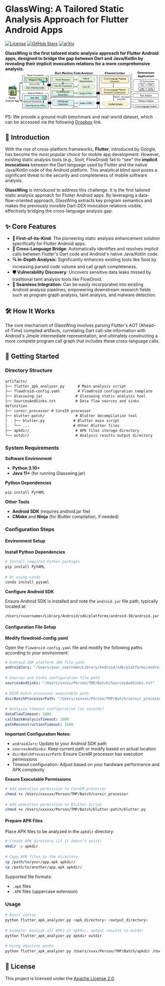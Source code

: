 #  GlassWing: A Tailored Static Analysis Approach for Flutter Android Apps

[![License](https://img.shields.io/badge/License-Apache_2.0-blue.svg)](https://opensource.org/licenses/Apache-2.0)
[![GitHub Stars](https://img.shields.io/github/stars/papersubmit-anonymous/GlassWing?style=social)](https://github.com/papersubmit-anonymous/GlassWing/stargazers)
[![arXiv](https://img.shields.io/badge/arXiv-coming.soon-b31b1b.svg)](https://arxiv.org/abs/YOUR_PAPER_ID)

**GlassWing is the first tailored static analysis approach for Flutter Android apps, designed to bridge the gap between Dart and Java/Kotlin by revealing their implicit invocation relations for a more comprehensive analysis.**
![image](https://github.com/papersubmit-anonymous/GlassWing/blob/main/fig/flutterAppOverviewNew_00.png)

PS: We provide a ground-truth benchmark and real-world dataset, which can be accessed via the following [Dropbox](https://www.dropbox.com/scl/fo/mbasmdn12j7izokd4skuk/ANrcRucnYwg98fI1nAMq5eA?rlkey=uavpcsnbvz3zo0b5lpz5rj180&st=aieabayk&dl=0) link.

## 📖 Introduction

With the rise of cross-platform frameworks, **Flutter**, introduced by Google, has become the most popular choice for mobile app development. However, existing static analysis tools (e.g., Soot, FlowDroid) fail to "see" the **implicit invocations** between the Dart language used by Flutter and the native Java/Kotlin code of the Android platform. This analytical blind spot poses a significant threat to the security and completeness of mobile software analysis.

**GlassWing** is introduced to address this challenge. It is the first tailored static analysis approach for Flutter Android apps. By leveraging a data-flow-oriented approach, GlassWing extracts key program semantics and makes the previously invisible Dart-DEX invocation relations visible, effectively bridging the cross-language analysis gap.

## ✨ Core Features

- **🎯 First-of-its-Kind**: The pioneering static analysis enhancement solution specifically for Flutter Android apps.
- **🌉 Cross-Language Bridge**: Automatically identifies and resolves implicit calls between Flutter's Dart code and Android's native Java/Kotlin code.
- **🔍 In-Depth Analysis**: Significantly enhances existing tools like Soot by increasing parsed code volume and call graph completeness.
- **🛡️ Vulnerability Discovery**: Uncovers sensitive data leaks missed by traditional taint analysis tools like FlowDroid.
- **🔌 Seamless Integration**: Can be easily incorporated into existing Android analysis pipelines, empowering downstream research fields such as program graph analysis, taint analysis, and malware detection.

## 🛠️ How It Works

The core mechanism of GlassWing involves parsing Flutter's AOT (Ahead-of-Time) compiled artifacts, correlating Dart call-site information with Android's Jimple intermediate representation, and ultimately constructing a more complete program call graph that includes these cross-language calls.

## 🚀 Getting Started

### **Directory Structure**

```
artifacts/
├── flutter_apk_analyzer.py      # Main analysis script
├── flowdroid-config.yaml        # FlowDroid configuration template
├── Glasswing.jar               # Glasswing static analysis tool
├── SourcesAndSinks.txt         # Data flow sources and sinks definition
├── coreir_processor # CoreIR processor
├── blutter-patch/              # Blutter decompilation tool
│   ├── blutter.py             # Blutter main script
│   └── ...                    # Other Blutter files
├── apkdir/                     # APK files storage directory
└── outdir/                     # Analysis results output directory
```

### System Requirements

**Software Environment**

- **Python 3.10+**
- **Java 11+** (for running Glasswing.jar)

**Python Dependencies**

```bash
pip install PyYAML
```

**Other Tools**

- **Android SDK** (requires android.jar file)
- **CMake** and **Ninja** (for Blutter compilation, if needed)

### Configuration Steps

#### Environment Setup

**Install Python Dependencies**

```bash
# Install required Python packages
pip install PyYAML

# Or using conda
conda install pyyaml
```

**Configure Android SDK**

Ensure Android SDK is installed and note the `android.jar` file path, typically located at:
```
/Users/<username>/Library/Android/sdk/platforms/android-30/android.jar
```

#### Configuration File Setup

**Modify flowdroid-config.yaml**

Open the `flowdroid-config.yaml` file and modify the following paths according to your environment:

```yaml
# Android SDK platform JAR file path
androidJars: "/Users/your_username/Library/Android/sdk/platforms/android-30/android.jar"

# Sources and Sinks configuration file path
sourcesAndSinks: "/Users/xxxxx/Person/TMP/Batch/SourcesAndSinks.txt"

# DSIR batch processor executable path
dsirBatchProcessorPath: "/Users/xxxxxx/Person/TMP/Batch/coreir_processor"

# Analysis timeout configuration (in seconds)
dataFlowTimeout: 1800
callbackAnalysisTimeout: 1800
pathReconstructionTimeout: 1800
```

**Important Configuration Notes:**
- `androidJars`: Update to your Android SDK path
- `sourcesAndSinks`: Keep current path or modify based on actual location
- `dsirBatchProcessorPath`: Ensure CoreIR processor has execution permissions
- Timeout configuration: Adjust based on your hardware performance and APK complexity

**Ensure Executable Permissions**

```bash
# Add execution permission to CoreIR processor
chmod +x /Users/xxxxxx/Person/TMP/Batch/coreir_processor

# Add execution permission to Blutter script
chmod +x /Users/xxxxxx/Person/TMP/Batch/blutter-patch/blutter.py
```

#### Prepare APK Files

Place APK files to be analyzed in the `apkdir` directory:

```bash
# Create APK directory (if it doesn't exist)
mkdir -p apkdir

# Copy APK files to the directory
cp /path/to/your/app.apk apkdir/
cp /path/to/another/app.apk apkdir/
```

Supported file formats:
- `.apk` files
- `.APK` files (uppercase extension)

### Usage

```bash
# Basic syntax
python flutter_apk_analyzer.py <apk_directory> <output_directory>

# Example: Analyze all APKs in apkdir, output results to outdir
python flutter_apk_analyzer.py apkdir outdir

# Using absolute paths
python flutter_apk_analyzer.py /Users/xxxx/Person/TMP/Batch/apkdir /Users/xxxx/Person/TMP/Batch/outdir
```

## 📄 License

This project is licensed under the [Apache License 2.0](http://www.apache.org/licenses/LICENSE-2.0.html).
